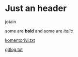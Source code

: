 # Just an header

jotain

some are **bold** and some are *italic*

[komentorivi.txt](https://github.com/juliagron/otm-harjoitustyo/blob/master/laskarit/viikko1/komentorivi.txt)

[gitlog.txt](https://github.com/juliagron/otm-harjoitustyo/blob/master/laskarit/viikko1/gitlog.txt)
